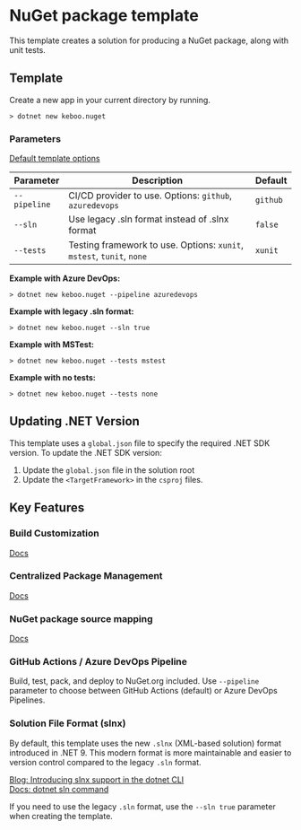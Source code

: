 # NuGet package template
This template creates a solution for producing a NuGet package, along with unit tests.


## Template
Create a new app in your current directory by running.

```cli
> dotnet new keboo.nuget
```

### Parameters
[Default template options](https://learn.microsoft.com/dotnet/core/tools/dotnet-new#options)

| Parameter | Description | Default |
|-----------|-------------|---------|
| `--pipeline` | CI/CD provider to use. Options: `github`, `azuredevops` | `github` |
| `--sln` | Use legacy .sln format instead of .slnx format | `false` |
| `--tests` | Testing framework to use. Options: `xunit`, `mstest`, `tunit`, `none` | `xunit` |

**Example with Azure DevOps:**
```cli
> dotnet new keboo.nuget --pipeline azuredevops
```

**Example with legacy .sln format:**
```cli
> dotnet new keboo.nuget --sln true
```

**Example with MSTest:**
```cli
> dotnet new keboo.nuget --tests mstest
```

**Example with no tests:**
```cli
> dotnet new keboo.nuget --tests none
```

## Updating .NET Version

This template uses a `global.json` file to specify the required .NET SDK version. To update the .NET SDK version:

1. Update the `global.json` file in the solution root
2. Update the `<TargetFramework>` in the `csproj` files.

## Key Features

### Build Customization
[Docs](https://learn.microsoft.com/visualstudio/msbuild/customize-by-directory?view=vs-2022&WT.mc_id=DT-MVP-5003472)

### Centralized Package Management
[Docs](https://learn.microsoft.com/nuget/consume-packages/Central-Package-Management?WT.mc_id=DT-MVP-5003472)

### NuGet package source mapping
[Docs](https://learn.microsoft.com/nuget/consume-packages/package-source-mapping?WT.mc_id=DT-MVP-5003472)

### GitHub Actions / Azure DevOps Pipeline
Build, test, pack, and deploy to NuGet.org included. Use `--pipeline` parameter to choose between GitHub Actions (default) or Azure DevOps Pipelines.

### Solution File Format (slnx)
By default, this template uses the new `.slnx` (XML-based solution) format introduced in .NET 9. This modern format is more maintainable and easier to version control compared to the legacy `.sln` format.

[Blog: Introducing slnx support in the dotnet CLI](https://devblogs.microsoft.com/dotnet/introducing-slnx-support-dotnet-cli/?WT.mc_id=DT-MVP-5003472)  
[Docs: dotnet sln command](https://learn.microsoft.com/dotnet/core/tools/dotnet-sln?WT.mc_id=DT-MVP-5003472)

If you need to use the legacy `.sln` format, use the `--sln true` parameter when creating the template.